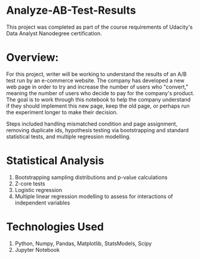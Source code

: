 # Analyze-AB-Test-Results
This project was completed as part of the course requirements of Udacity's Data Analyst Nanodegree certification.

# Overview:
For this project, writer will be working to understand the results of an A/B test run by an e-commerce website. The company has developed a new web page in order to try and increase the number of users who "convert," meaning the number of users who decide to pay for the company's product. The goal is to work through this notebook to help the company understand if they should implement this new page, keep the old page, or perhaps run the experiment longer to make their decision.

Steps included handling mismatched condition and page assignment, removing duplicate ids, hypothesis testing via bootstrapping and standard statistical tests, and multiple regression modelling.

# Statistical Analysis
1. Bootstrapping sampling distributions and p-value calculations
2. Z-core tests
3. Logistic regression
4. Multiple linear regression modelling to assess for interactions of independent variables

# Technologies Used
1. Python, Numpy, Pandas, Matplotlib, StatsModels, Scipy
2. Jupyter Notebook
